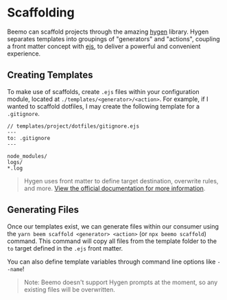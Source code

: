 # Scaffolding

Beemo can scaffold projects through the amazing [hygen](https://github.com/jondot/hygen) library.
Hygen separates templates into groupings of "generators" and "actions", coupling a front matter
concept with [ejs](http://ejs.co/), to deliver a powerful and convenient experience.

## Creating Templates

To make use of scaffolds, create `.ejs` files within your configuration module, located at
`./templates/<generator>/<action>`. For example, if I wanted to scaffold dotfiles, I may create the
following template for a `.gitignore`.

```
// templates/project/dotfiles/gitignore.ejs
---
to: .gitignore
---

node_modules/
logs/
*.log
```

> Hygen uses front matter to define target destination, overwrite rules, and more.
> [View the official documentation for more information](http://www.hygen.io/templates).

## Generating Files

Once our templates exist, we can generate files within our consumer using the
`yarn beem scaffold <generator> <action>` (or `npx beemo scaffold`) command. This command will copy
all files from the template folder to the `to` target defined in the `.ejs` front matter.

You can also define template variables through command line options like `--name`!

> Note: Beemo doesn't support Hygen prompts at the moment, so any existing files will be
> overwritten.
